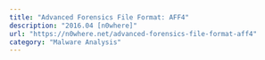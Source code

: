 ```yaml
---
title: "Advanced Forensics File Format: AFF4"
description: "2016.04 [n0where]"
url: "https://n0where.net/advanced-forensics-file-format-aff4"
category: "Malware Analysis"
---
```

